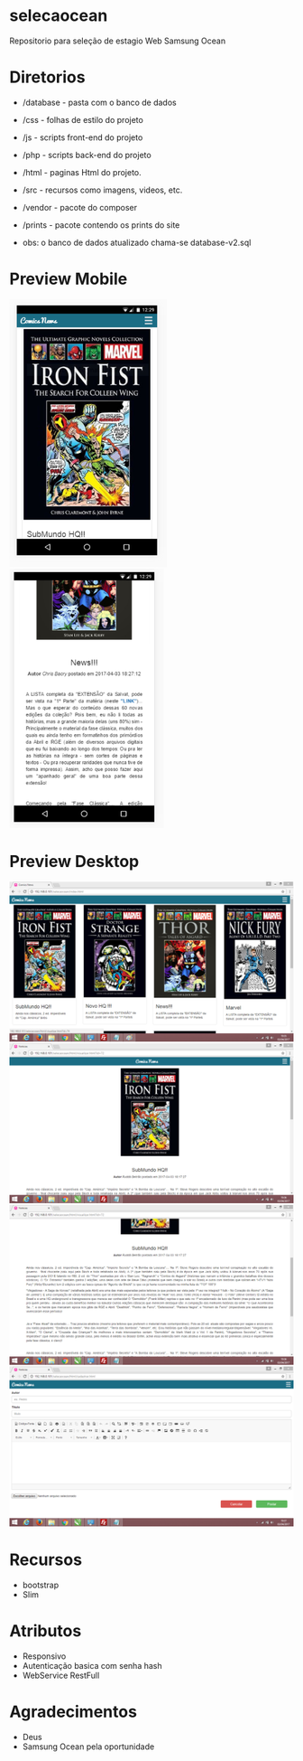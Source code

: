 # selecaocean
Repositorio para seleção de estagio Web Samsung Ocean

# Diretorios

* /database - pasta com o banco de dados
* /css - folhas de estilo do projeto
* /js - scripts front-end do projeto
* /php - scripts back-end do projeto
* /html - paginas Html do projeto.
* /src - recursos como imagens, videos, etc.
* /vendor - pacote do composer
* /prints - pacote contendo os prints do site

* obs: o banco de dados atualizado chama-se database-v2.sql

# Preview Mobile
![Mobile 01](https://raw.githubusercontent.com/rudda/selecaocean/master/prints/m-01.PNG)
![Mobile 01](https://raw.githubusercontent.com/rudda/selecaocean/master/prints/m-02.PNG)


# Preview Desktop
![Mobile 01](https://raw.githubusercontent.com/rudda/selecaocean/master/prints/01.PNG)
![Mobile 01](https://raw.githubusercontent.com/rudda/selecaocean/master/prints/02.PNG)
![Mobile 01](https://raw.githubusercontent.com/rudda/selecaocean/master/prints/03.PNG)
![Mobile 01](https://raw.githubusercontent.com/rudda/selecaocean/master/prints/04.PNG)




# Recursos

* bootstrap
* Slim

# Atributos

* Responsivo
* Autenticação basica com senha hash
* WebService RestFull


# Agradecimentos
* Deus
* Samsung Ocean pela oportunidade
